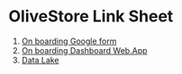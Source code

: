 # OliveStore Link Sheet
1. [On boarding Google form](https://forms.gle/zHcJi4GjmYWpFKYb6)
2. [On boarding Dashboard Web.App](https://olivestore.onrender.com)
3. [Data Lake](mongodb)